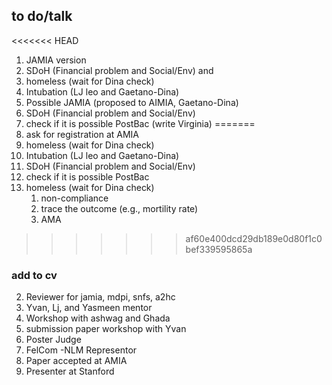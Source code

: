 ## to do/talk
<<<<<<< HEAD
1. JAMIA version
2. SDoH (Financial problem and Social/Env) and 
3. homeless (wait for Dina check)
4. Intubation (LJ leo and Gaetano-Dina)
5. Possible JAMIA (proposed to AIMIA, Gaetano-Dina)
6. SDoH (Financial problem and Social/Env)
7. check if it is possible PostBac (write Virginia)
=======
1. ask for registration at AMIA
2. homeless (wait for Dina check)
3. Intubation (LJ leo and Gaetano-Dina)
5. SDoH (Financial problem and Social/Env)
6. check if it is possible PostBac
7. homeless (wait for Dina check)
	1. non-compliance 
	2. trace the outcome (e.g., mortility rate)
	3. AMA 

>>>>>>> af60e400dcd29db189e0d80f1c0bef339595865a


### add to cv
2. Reviewer for jamia, mdpi, snfs, a2hc
3. Yvan, Lj, and Yasmeen mentor
4. Workshop with ashwag and Ghada
5. submission paper workshop with Yvan
6. Poster Judge 
7. FelCom -NLM Representor 
8. Paper accepted at AMIA
9. Presenter at Stanford  